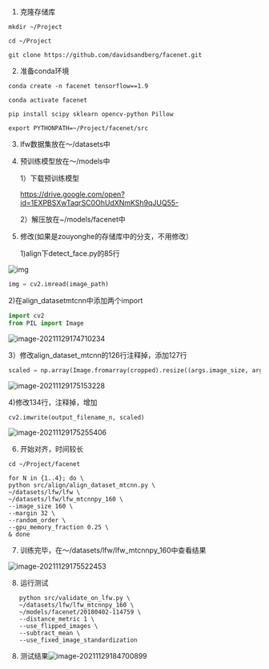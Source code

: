 1. 克隆存储库
```shell
mkdir ~/Project

cd ~/Project

git clone https://github.com/davidsandberg/facenet.git
```

2. 准备conda环境
```shell
conda create -n facenet tensorflow==1.9

conda activate facenet

pip install scipy sklearn opencv-python Pillow

export PYTHONPATH=~/Project/facenet/src
```
3. lfw数据集放在～/datasets中

4. 预训练模型放在～/models中

   1）下载预训练模型

   https://drive.google.com/open?id=1EXPBSXwTaqrSC0OhUdXNmKSh9qJUQ55-

   2）解压放在~/models/facenet中

5. 修改(如果是zouyonghe的存储库中的分支，不用修改）

   1)align下detect_face.py的85行

![img](/home/buding/Pictures/pic1.png)
```PYTHON
img = cv2.imread(image_path)
```

   2)在align_datasetmtcnn中添加两个import
```python
import cv2
from PIL import Image
```
![image-20211129174710234](/home/buding/.config/Typora/typora-user-images/image-20211129174710234.png)

   3）修改align_dataset_mtcnn的126行注释掉，添加127行

```python
scaled = np.array(Image.fromarray(cropped).resize((args.image_size, args.image_size)))
```

![image-20211129175153228](/home/buding/.config/Typora/typora-user-images/image-20211129175153228.png)

4)修改134行，注释掉，增加

```python
cv2.imwrite(output_filename_n, scaled)
```

![image-20211129175255406](/home/buding/.config/Typora/typora-user-images/image-20211129175255406.png)


6. 开始对齐，时间较长
```shell
cd ~/Project/facenet

for N in {1..4}; do \
python src/align/align_dataset_mtcnn.py \
~/datasets/lfw/lfw \       
~/datasets/lfw/lfw_mtcnnpy_160 \
--image_size 160 \
--margin 32 \
--random_order \
--gpu_memory_fraction 0.25 \
& done
```

7. 训练完毕，在～/datasets/lfw/lfw_mtcnnpy_160中查看结果

![image-20211129175522453](/home/buding/.config/Typora/typora-user-images/image-20211129175522453.png)

8. 运行测试
```shell
   python src/validate_on_lfw.py \
   ~/datasets/lfw/lfw_mtcnnpy_160 \
   ~/models/facenet/20180402-114759 \
   --distance_metric 1 \
   --use_flipped_images \
   --subtract_mean \
   --use_fixed_image_standardization
```
8. 测试结果![image-20211129184700899](/home/buding/.config/Typora/typora-user-images/image-20211129184700899.png)
